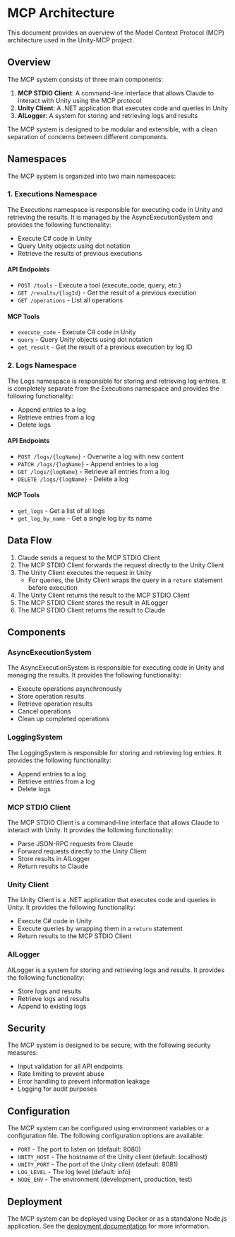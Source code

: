 # MCP Architecture

This document provides an overview of the Model Context Protocol (MCP) architecture used in the Unity-MCP project.

## Overview

The MCP system consists of three main components:

1. **MCP STDIO Client**: A command-line interface that allows Claude to interact with Unity using the MCP protocol
2. **Unity Client**: A .NET application that executes code and queries in Unity
3. **AILogger**: A system for storing and retrieving logs and results

The MCP system is designed to be modular and extensible, with a clean separation of concerns between different components.

## Namespaces

The MCP system is organized into two main namespaces:

### 1. Executions Namespace

The Executions namespace is responsible for executing code in Unity and retrieving the results. It is managed by the AsyncExecutionSystem and provides the following functionality:

- Execute C# code in Unity
- Query Unity objects using dot notation
- Retrieve the results of previous executions

#### API Endpoints

- `POST /tools` - Execute a tool (execute_code, query, etc.)
- `GET /results/{logId}` - Get the result of a previous execution
- `GET /operations` - List all operations

#### MCP Tools

- `execute_code` - Execute C# code in Unity
- `query` - Query Unity objects using dot notation
- `get_result` - Get the result of a previous execution by log ID

### 2. Logs Namespace

The Logs namespace is responsible for storing and retrieving log entries. It is completely separate from the Executions namespace and provides the following functionality:

- Append entries to a log
- Retrieve entries from a log
- Delete logs

#### API Endpoints

- `POST /logs/{logName}` - Overwrite a log with new content
- `PATCH /logs/{logName}` - Append entries to a log
- `GET /logs/{logName}` - Retrieve all entries from a log
- `DELETE /logs/{logName}` - Delete a log

#### MCP Tools

- `get_logs` - Get a list of all logs
- `get_log_by_name` - Get a single log by its name

## Data Flow

1. Claude sends a request to the MCP STDIO Client
2. The MCP STDIO Client forwards the request directly to the Unity Client
3. The Unity Client executes the request in Unity
   - For queries, the Unity Client wraps the query in a `return` statement before execution
4. The Unity Client returns the result to the MCP STDIO Client
5. The MCP STDIO Client stores the result in AILogger
6. The MCP STDIO Client returns the result to Claude

## Components

### AsyncExecutionSystem

The AsyncExecutionSystem is responsible for executing code in Unity and managing the results. It provides the following functionality:

- Execute operations asynchronously
- Store operation results
- Retrieve operation results
- Cancel operations
- Clean up completed operations

### LoggingSystem

The LoggingSystem is responsible for storing and retrieving log entries. It provides the following functionality:

- Append entries to a log
- Retrieve entries from a log
- Delete logs

### MCP STDIO Client

The MCP STDIO Client is a command-line interface that allows Claude to interact with Unity. It provides the following functionality:

- Parse JSON-RPC requests from Claude
- Forward requests directly to the Unity Client
- Store results in AILogger
- Return results to Claude

### Unity Client

The Unity Client is a .NET application that executes code and queries in Unity. It provides the following functionality:

- Execute C# code in Unity
- Execute queries by wrapping them in a `return` statement
- Return results to the MCP STDIO Client

### AILogger

AILogger is a system for storing and retrieving logs and results. It provides the following functionality:

- Store logs and results
- Retrieve logs and results
- Append to existing logs

## Security

The MCP system is designed to be secure, with the following security measures:

- Input validation for all API endpoints
- Rate limiting to prevent abuse
- Error handling to prevent information leakage
- Logging for audit purposes

## Configuration

The MCP system can be configured using environment variables or a configuration file. The following configuration options are available:

- `PORT` - The port to listen on (default: 8080)
- `UNITY_HOST` - The hostname of the Unity client (default: localhost)
- `UNITY_PORT` - The port of the Unity client (default: 8081)
- `LOG_LEVEL` - The log level (default: info)
- `NODE_ENV` - The environment (development, production, test)

## Deployment

The MCP system can be deployed using Docker or as a standalone Node.js application. See the [deployment documentation](deployment.md) for more information.
